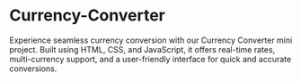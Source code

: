 # Currency-Converter
Experience seamless currency conversion with our Currency Converter mini project. Built using HTML, CSS, and JavaScript, it offers real-time rates, multi-currency support, and a user-friendly interface for quick and accurate conversions.
